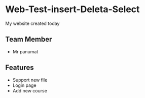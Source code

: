 # Web-Test-insert-Deleta-Select

My website created today

## Team Member
- Mr panumat

## Features

- Support new file
- Login page
- Add new course
